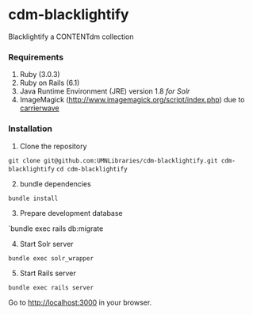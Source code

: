 # cdm-blacklightify
Blacklightify a CONTENTdm collection

### Requirements

1. Ruby (3.0.3)
2. Ruby on Rails (6.1)
3. Java Runtime Environment (JRE) version 1.8  *for Solr*
4. ImageMagick (http://www.imagemagick.org/script/index.php) due to [carrierwave](https://github.com/carrierwaveuploader/carrierwave#adding-versions)

### Installation

1. Clone the repository

`git clone git@github.com:UMNLibraries/cdm-blacklightify.git cdm-blacklightify`
`cd cdm-blacklightify`

2. bundle dependencies

`bundle install`

3. Prepare development database

`bundle exec rails db:migrate

4. Start Solr server

`bundle exec solr_wrapper`

5. Start Rails server

`bundle exec rails server`

Go to [http://localhost:3000](http://localhost:3000) in your browser.
